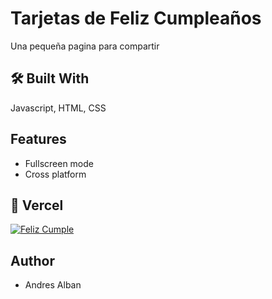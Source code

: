 
# Tarjetas de Feliz Cumpleaños
Una pequeña pagina para compartir

## 🛠 Built With
Javascript, HTML, CSS

## Features
- Fullscreen mode
- Cross platform

## 🔗 Vercel
[![Feliz Cumple](https://vercel.com/button)](https://dia-madre.vercel.app)


## Author
- Andres Alban

